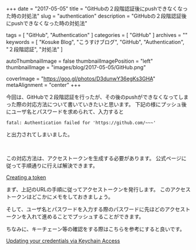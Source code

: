 +++
date = "2017-05-05"
title = "GitHubの２段階認証後にpushできなくなった時の対処法"
slug = "authentication"
description = "GitHubの２段階認証後にpushできなくなった時の対処法"

tags = [
	"GitHub",
	"Authentication"
]
categories = [
	"GitHub"
]
archives = ""
keywords = [
	"Kosuke Blog",
	"こうすけブログ",
	"GitHub",
	"Authentication",
	"２段階認証", 
	"対処法"
]

autoThumbnailImage = false
thumbnailImagePosition = "left"
thumbnailImage = "images/blog/2017-05-05/GitHub.png"

coverImage = "https://goo.gl/photos/D3dunwY36egKs3GHA"
metaAlignment = "center"
+++

今回は、GitHubで２段階認証を行ったが、その後のpushができなくなってしまった際の対応方法について書いていきたいと思います。
下記の様にプッシュ後にユーザ名とパスワードを求められて、入力すると

```fatal: Authentication failed for 'https://github.com/~~~'```

と出力されてしまいました。

<br>

この対応方法は、アクセストークンを生成する必要があります。
公式ページに従って手順通りに行えば解決できます。

[Creating a token](
https://help.github.com/articles/creating-a-personal-access-token-for-the-command-line/)

まず、上記のURLの手順に従ってアクセストークンを発行します。
このアクセストークンはどこかにメモをしておきましょう。

そして、ユーザ名とパスワードを入力する際のパスワードに先ほどのアクセストークンを入れて進めることでプッシュすることができます。

ちなみに、キーチェーン等の確認をする際はこちらを参考にすると良いです。

[Updating your credentials via Keychain Access](https://help.github.com/articles/updating-credentials-from-the-osx-keychain/)